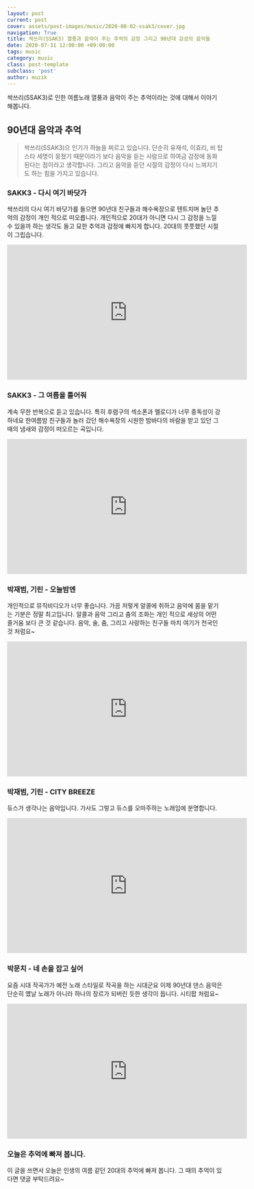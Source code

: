 ```yaml
---
layout: post
current: post
cover: assets/post-images/music/2020-08-02-ssak3/cover.jpg
navigation: True
title: 싹쓰리(SSAK3) 열풍과 음악이 주는 추억의 감정 그리고 90년대 감성의 음악들
date: 2020-07-31 12:00:00 +09:00:00
tags: music
category: music
class: post-template
subclass: 'post'
author: muzik
---
```


싹쓰리(SSAK3)로 인한 여름노래 열풍과 음악이 주는 추억이라는 것에 대해서 이야기 해봅니다.

## 90년대 음악과 추억 
> 싹쓰리(SSAK3)으 인기가 하늘을 찌르고 있습니다. 단순히 유재석, 이효리, 비 탑스타 세명이 뭉쳤기 때문이라기 보다 음악을 듣는 사람으로 하여금
감정에 동화된다는 점이라고 생각합니다. 그리고 음악을 듣던 시절의 감정이 다시 느껴지기도 하는 힘을 가지고 있습니다.

### SAKK3 - 다시 여기 바닷가
싹쓰리의 다시 여기 바닷가를 들으면 90년대 친구들과 해수욕장으로 텐트치며 놀던 추억의 감정이 개인 적으로 떠오릅니다. 개인적으로 20대가 아니면
다시 그 감정을 느낄 수 있을까 하는 생각도 들고 묘한 추억과 감정에 빠지게 합니다. 20대의 풋풋했던 시절이 그립습니다.
<iframe width="560" height="315" src="https://www.youtube.com/embed/ESKfHHtiSjs" frameborder="0" allow="accelerometer; autoplay; encrypted-media; gyroscope; picture-in-picture" allowfullscreen></iframe>

### SAKK3 - 그 여름을 틀어줘
계속 무한 반복으로 듣고 있습니다. 특히 후렴구의 섹소폰과 멜로디가 너무 중독성이 강하네요 한여름밤 친구들과 놀러 갔던 해수욕장의 시원한 밤바다의 바람을 받고 있던 그때의 냄새와 감정이 떠오르는 곡입니다.
<iframe width="560" height="315" src="https://www.youtube.com/embed/UWCMaAPNzm4" frameborder="0" allow="accelerometer; autoplay; encrypted-media; gyroscope; picture-in-picture" allowfullscreen></iframe>

### 박재범, 기린 - 오늘밤엔
개인적으로 뮤직비디오가 너무 좋습니다. 가끔 저렇게 알콜에 취하고 음악에 몸을 맡기는 기분은 정말 최고입니다. 알콜과 음악 그리고 춤의 조화는
개인 적으로 세상의 어떤 즐거움 보다 큰 것 같습니다. 음악, 술, 춤, 그리고 사랑하는 친구들 마치 여기가 천국인 것 처럼요~
<iframe width="560" height="315" src="https://www.youtube.com/embed/IAtQk2kum4o" frameborder="0" allow="accelerometer; autoplay; encrypted-media; gyroscope; picture-in-picture" allowfullscreen></iframe>

### 박재범, 기린 - CITY BREEZE
듀스가 생각나는 음악입니다. 가사도 그렇고 듀스를 오마주하는 노래임에 분명합니다.
<iframe width="560" height="315" src="https://www.youtube.com/embed/Chgq1SWxa5Q" frameborder="0" allow="accelerometer; autoplay; encrypted-media; gyroscope; picture-in-picture" allowfullscreen></iframe>

### 박문치 - 네 손을 잡고 싶어
요즘 시대 작곡가가 예전 노래 스타일로 작곡을 하는 시대군요 이제 90년대 댄스 음악은 단순히 옜날 노래가 아니라 하나의 장르가 되버린 듯한 생각이
듭니다. 시티팝 처럼요~
<iframe width="560" height="315" src="https://www.youtube.com/embed/ZvtzcQJaYJQ" frameborder="0" allow="accelerometer; autoplay; encrypted-media; gyroscope; picture-in-picture" allowfullscreen></iframe>

### 오늘은 추억에 빠져 봅니다.
이 글을 쓰면서 오늘은 인생의 여름 같던 20대의 추억에 빠져 봅니다. 그 때의 추억이 있다면 댓글 부탁드려요~
